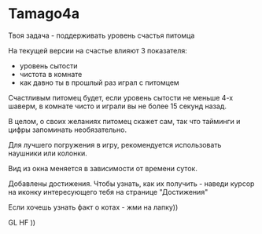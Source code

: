 # Tamago4a

Твоя задача - поддерживать уровень счастья питомца

На текущей версии на счастье влияют 3 показателя: 
- уровень сытости
- чистота в комнате
- как давно ты в прошлый раз играл с питомцем

Счастливым питомец будет, если уровень сытости не меньше 4-х шаверм, в комнате чисто и играли вы не более 15 секунд назад.

В целом, о своих желаниях питомец скажет сам, так что тайминги и цифры запоминать необязательно.

Для лучшего погружения в игру, рекомендуется использовать наушники или колонки.

Вид из окна меняется в зависимости от времени суток.

Добавлены достижения. 
Чтобы узнать, как их получить - наведи курсор на иконку интересующего тебя на странице "Достижения"

Если хочешь узнать факт о котах - жми на лапку))

GL HF ))
